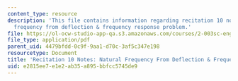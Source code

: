 ```yaml
---
content_type: resource
description: 'This file contains information regarding recitation 10 notes: natural
  frequency from deflection & frequency response problem.'
file: https://ol-ocw-studio-app-qa.s3.amazonaws.com/courses/2-003sc-engineering-dynamics-fall-2011/e2815ee7e1e2ab35a895bbfcc5745de9_MIT2_003SCF11_rec10note1.pdf
file_type: application/pdf
parent_uid: 4479bfdd-0c9f-9aa1-d70c-3af5c347e198
resourcetype: Document
title: 'Recitation 10 Notes: Natural Frequency From Deflection & Frequency Response'
uid: e2815ee7-e1e2-ab35-a895-bbfcc5745de9
---
```

